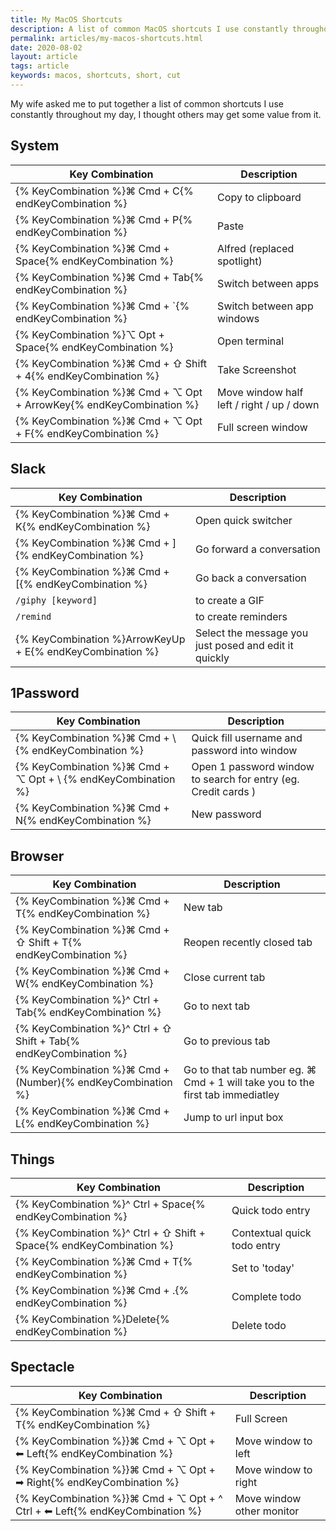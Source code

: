 ```yaml
---
title: My MacOS Shortcuts
description: A list of common MacOS shortcuts I use constantly throughout my day that I originaly wrote up for my wife to help her get used to the MacOS ecosystem
permalink: articles/my-macos-shortcuts.html
date: 2020-08-02
layout: article
tags: article
keywords: macos, shortcuts, short, cut
---
```


My wife asked me to put together a list of common shortcuts I use constantly throughout my day, I thought others may get some value from it.

## System

| Key Combination                                                     | Description                               |
| ------------------------------------------------------------------- | ----------------------------------------- |
| {% KeyCombination %}⌘ Cmd + C{% endKeyCombination %}                | Copy to clipboard                         |
| {% KeyCombination %}⌘ Cmd + P{% endKeyCombination %}                | Paste                                     |
| {% KeyCombination %}⌘ Cmd + Space{% endKeyCombination %}            | Alfred (replaced spotlight)               |
| {% KeyCombination %}⌘ Cmd + Tab{% endKeyCombination %}              | Switch between apps                       |
| {% KeyCombination %}⌘ Cmd + `{% endKeyCombination %}                | Switch between app windows                |
| {% KeyCombination %}⌥ Opt + Space{% endKeyCombination %}            | Open terminal                             |
| {% KeyCombination %}⌘ Cmd + ⇧ Shift + 4{% endKeyCombination %}      | Take Screenshot                           |
| {% KeyCombination %}⌘ Cmd + ⌥ Opt + ArrowKey{% endKeyCombination %} | Move window half left / right / up / down |
| {% KeyCombination %}⌘ Cmd + ⌥ Opt + F{% endKeyCombination %}        | Full screen window                        |

## Slack

| Key Combination                                           | Description                                           |
| --------------------------------------------------------- | ----------------------------------------------------- |
| {% KeyCombination %}⌘ Cmd + K{% endKeyCombination %}      | Open quick switcher                                   |
| {% KeyCombination %}⌘ Cmd + ]{% endKeyCombination %}      | Go forward a conversation                             |
| {% KeyCombination %}⌘ Cmd + [{% endKeyCombination %}      | Go back a conversation                                |
| `/giphy [keyword]`                                        | to create a GIF                                       |
| `/remind`                                                 | to create reminders                                   |
| {% KeyCombination %}ArrowKeyUp + E{% endKeyCombination %} | Select the message you just posed and edit it quickly |

## 1Password

| Key Combination                                               | Description                                                    |
| ------------------------------------------------------------- | -------------------------------------------------------------- |
| {% KeyCombination %}⌘ Cmd + \ {% endKeyCombination %}         | Quick fill username and password into window                   |
| {% KeyCombination %}⌘ Cmd + ⌥ Opt + \ {% endKeyCombination %} | Open 1 password window to search for entry (eg. Credit cards ) |
| {% KeyCombination %}⌘ Cmd + N{% endKeyCombination %}          | New password                                                   |

## Browser

| Key Combination                                                   | Description                                                                    |
| ----------------------------------------------------------------- | ------------------------------------------------------------------------------ |
| {% KeyCombination %}⌘ Cmd + T{% endKeyCombination %}              | New tab                                                                        |
| {% KeyCombination %}⌘ Cmd + ⇧ Shift + T{% endKeyCombination %}    | Reopen recently closed tab                                                     |
| {% KeyCombination %}⌘ Cmd + W{% endKeyCombination %}              | Close current tab                                                              |
| {% KeyCombination %}^ Ctrl + Tab{% endKeyCombination %}           | Go to next tab                                                                 |
| {% KeyCombination %}^ Ctrl + ⇧ Shift + Tab{% endKeyCombination %} | Go to previous tab                                                             |
| {% KeyCombination %}⌘ Cmd + (Number){% endKeyCombination %}       | Go to that tab number eg. ⌘ Cmd + 1 will take you to the first tab immediatley |
| {% KeyCombination %}⌘ Cmd + L{% endKeyCombination %}              | Jump to url input box                                                          |

## Things

| Key Combination                                                     | Description                 |
| ------------------------------------------------------------------- | --------------------------- |
| {% KeyCombination %}^ Ctrl + Space{% endKeyCombination %}           | Quick todo entry            |
| {% KeyCombination %}^ Ctrl + ⇧ Shift + Space{% endKeyCombination %} | Contextual quick todo entry |
| {% KeyCombination %}⌘ Cmd + T{% endKeyCombination %}                | Set to 'today'              |
| {% KeyCombination %}⌘ Cmd + .{% endKeyCombination %}                | Complete todo               |
| {% KeyCombination %}Delete{% endKeyCombination %}                   | Delete todo                 |

## Spectacle

| Key Combination                                                             | Description               |
| --------------------------------------------------------------------------- | ------------------------- |
| {% KeyCombination %}⌘ Cmd + ⇧ Shift + T{% endKeyCombination %}              | Full Screen               |
| {% KeyCombination %}}⌘ Cmd + ⌥ Opt + ⬅ Left{% endKeyCombination %}          | Move window to left       |
| {% KeyCombination %}}⌘ Cmd + ⌥ Opt + ➡ Right{% endKeyCombination %}         | Move window to right      |
| {% KeyCombination %}}⌘ Cmd + ⌥ Opt + ^ Ctrl + ⬅ Left{% endKeyCombination %} | Move window other monitor |
